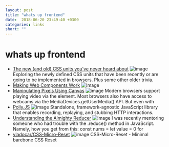 ```yaml
---
layout: post
title: "whats up frontend"
date:  2018-06-20 23:49:40 +0300
categories: links
short: ""
---
```



# whats up frontend

- [The new (and old) CSS units you've never heard about](https://dev.to/maxart2501/the-new-and-old-css-units-youve-never-heard-about-1mn1) ![image](https://res.cloudinary.com/practicaldev/image/fetch/s--WcuQE7qK--/c_imagga_scale,f_auto,fl_progressive,h_500,q_auto,w_1000/https:) Exploring the newly defined CSS units that have been recently or are going to be implemented in browsers. Plus some other older trivia.
- [ Making Web Components Work](https://engineering.mixpanel.com/2018/06/12/making-web-components-work/) ![image]() 
- [Manipulating Pixels Using Canvas](https://css-tricks.com/manipulating-pixels-using-canvas/) ![image](https://cdn.css-tricks.com/wp-content/uploads/2018/06/manipulating-pixels-canvas-featured.jpg) Modern browsers support playing video via the element. Most browsers also have access to webcams via the MediaDevices.getUserMedia() API. But even with
- [Polly.JS](https://netflix.github.io/pollyjs/) ![image]() Standalone, framework-agnostic JavaScript library that enables recording, replaying, and stubbing HTTP interactions.
- [Understanding the Almighty Reducer](https://css-tricks.com/understanding-the-almighty-reducer/) ![image](https://cdn.css-tricks.com/wp-content/uploads/2018/06/x-collage.png) I was recently mentoring someone who had trouble with the .reduce() method in JavaScript. Namely, how you get from this: const nums = let value = 0 for
- [vladocar/CSS-Micro-Reset](https://github.com/vladocar/CSS-Micro-Reset) ![image](https://avatars3.githubusercontent.com/u/34764?s=400&v=4) CSS-Micro-Reset - Minimal barebone CSS Reset